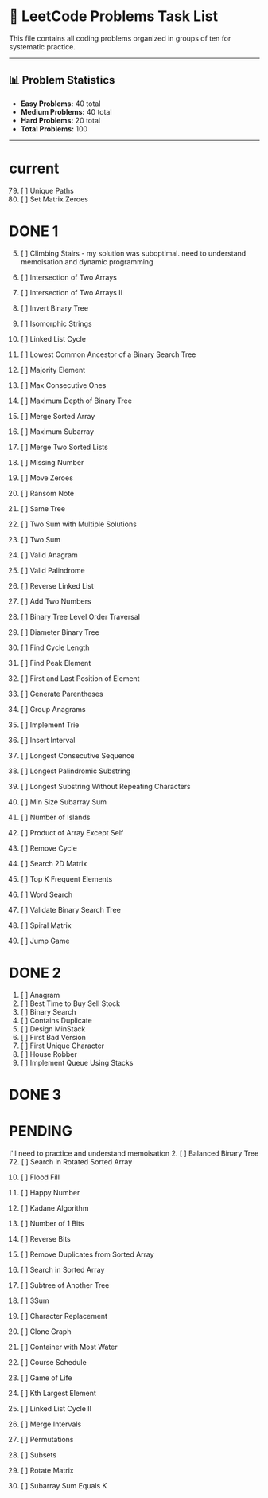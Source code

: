 # 🎯 LeetCode Problems Task List

This file contains all coding problems organized in groups of ten for systematic practice.

---

## 📊 **Problem Statistics**

- **Easy Problems:** 40 total
- **Medium Problems:** 40 total
- **Hard Problems:** 20 total
- **Total Problems:** 100

---

# current

79. [ ] Unique Paths
80. [ ] Set Matrix Zeroes

# DONE 1

5. [ ] Climbing Stairs - my solution was suboptimal. need to understand memoisation and dynamic programming

6. [ ] Intersection of Two Arrays
7. [ ] Intersection of Two Arrays II
8. [ ] Invert Binary Tree
9. [ ] Isomorphic Strings
10. [ ] Linked List Cycle
11. [ ] Lowest Common Ancestor of a Binary Search Tree
12. [ ] Majority Element
13. [ ] Max Consecutive Ones
14. [ ] Maximum Depth of Binary Tree

15. [ ] Merge Sorted Array
16. [ ] Maximum Subarray
17. [ ] Merge Two Sorted Lists
18. [ ] Missing Number
19. [ ] Move Zeroes
20. [ ] Ransom Note
21. [ ] Same Tree
22. [ ] Two Sum with Multiple Solutions
23. [ ] Two Sum
24. [ ] Valid Anagram

25. [ ] Valid Palindrome
26. [ ] Reverse Linked List
27. [ ] Add Two Numbers
28. [ ] Binary Tree Level Order Traversal
29. [ ] Diameter Binary Tree
30. [ ] Find Cycle Length
31. [ ] Find Peak Element
32. [ ] First and Last Position of Element
33. [ ] Generate Parentheses
34. [ ] Group Anagrams

35. [ ] Implement Trie
36. [ ] Insert Interval
37. [ ] Longest Consecutive Sequence
38. [ ] Longest Palindromic Substring
39. [ ] Longest Substring Without Repeating Characters
40. [ ] Min Size Subarray Sum
41. [ ] Number of Islands
42. [ ] Product of Array Except Self
43. [ ] Remove Cycle
44. [ ] Search 2D Matrix

45. [ ] Top K Frequent Elements
75. [ ] Word Search
76. [ ] Validate Binary Search Tree
77. [ ] Spiral Matrix
78. [ ] Jump Game



# DONE 2

1. [ ] Anagram
2. [ ] Best Time to Buy Sell Stock
3. [ ] Binary Search
4. [ ] Contains Duplicate
5. [ ] Design MinStack
6. [ ] First Bad Version
7. [ ] First Unique Character
8. [ ] House Robber
9. [ ] Implement Queue Using Stacks

# DONE 3

# PENDING

I'll need to practice and understand memoisation 
2. [ ] Balanced Binary Tree 
72. [ ] Search in Rotated Sorted Array

10. [ ] Flood Fill
11. [ ] Happy Number
12. [ ] Kadane Algorithm
13. [ ] Number of 1 Bits
14. [ ] Reverse Bits
15. [ ] Remove Duplicates from Sorted Array
16. [ ] Search in Sorted Array
17. [ ] Subtree of Another Tree
18. [ ] 3Sum

19. [ ] Character Replacement
20. [ ] Clone Graph
21. [ ] Container with Most Water
22. [ ] Course Schedule
23. [ ] Game of Life
24. [ ] Kth Largest Element
25. [ ] Linked List Cycle II
26. [ ] Merge Intervals
27. [ ] Permutations
28. [ ] Subsets

29. [ ] Rotate Matrix
30. [ ] Subarray Sum Equals K
